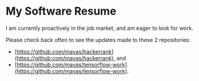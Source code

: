 <!---
- 👋 Hi, I’m @mavas
- 👀 I’m currently interested in getting hired for software work.
- 🌱 I’m currently learning to pass the official TensorFlow certification
- 💞️ I’m looking to collaborate on ...
- 📫 How to reach me ...
--->
# My Software Resume

I am currently proactively in the job market, and am eager to look for work.

Please check back often to see the updates made to these 2 repositories:
- [https://github.com/mavas/hackerrank](https://github.com/mavas/hackerrank), and
- [https://github.com/mavas/tensorflow-work](https://github.com/mavas/tensorflow-work).
<!---
mavas/mavas is a ✨ special ✨ repository because its `README.md` (this file) appears on your GitHub profile.
You can click the Preview link to take a look at your changes.
--->
